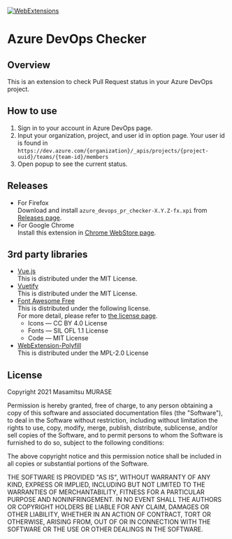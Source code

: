 [![WebExtensions](https://github.com/masamitsu-murase/azure_devops_checker/actions/workflows/webextensions.yml/badge.svg)](https://github.com/masamitsu-murase/azure_devops_checker/actions/workflows/webextensions.yml)

# Azure DevOps Checker

## Overview

This is an extension to check Pull Request status in your Azure DevOps project.

## How to use

1. Sign in to your account in Azure DevOps page.  
2. Input your organization, project, and user id in option page.
   Your user id is found in `https://dev.azure.com/{organization}/_apis/projects/{project-uuid}/teams/{team-id}/members`
3. Open popup to see the current status.

## Releases

* For Firefox  
  Download and install `azure_devops_pr_checker-X.Y.Z-fx.xpi` from [Releases page](https://github.com/masamitsu-murase/azure_devops_checker/releases).
* For Google Chrome  
  Install this extension in [Chrome WebStore page](https://chrome.google.com/webstore/detail/azure-devops-pr-checker/mbogghodjfbndghplebepmfgjapejiio).

## 3rd party libraries

* [Vue.js](https://vuejs.org/index.html)  
  This is distributed under the MIT License.
* [Vuetify](https://vuetifyjs.com/)  
  This is distributed under the MIT License.
* [Font Awesome Free](https://fontawesome.com/)  
  This is distributed under the following license.  
  For more detail, please refer to [the license page](https://fontawesome.com/license/free).
  * Icons — CC BY 4.0 License
  * Fonts — SIL OFL 1.1 License
  * Code — MIT License
* [WebExtension-Polyfill](https://github.com/mozilla/webextension-polyfill)  
  This is distributed under the MPL-2.0 License

## License

Copyright 2021 Masamitsu MURASE

Permission is hereby granted, free of charge, to any person obtaining a copy of this software and associated documentation files (the "Software"), to deal in the Software without restriction, including without limitation the rights to use, copy, modify, merge, publish, distribute, sublicense, and/or sell copies of the Software, and to permit persons to whom the Software is furnished to do so, subject to the following conditions:

The above copyright notice and this permission notice shall be included in all copies or substantial portions of the Software.

THE SOFTWARE IS PROVIDED "AS IS", WITHOUT WARRANTY OF ANY KIND, EXPRESS OR IMPLIED, INCLUDING BUT NOT LIMITED TO THE WARRANTIES OF MERCHANTABILITY, FITNESS FOR A PARTICULAR PURPOSE AND NONINFRINGEMENT. IN NO EVENT SHALL THE AUTHORS OR COPYRIGHT HOLDERS BE LIABLE FOR ANY CLAIM, DAMAGES OR OTHER LIABILITY, WHETHER IN AN ACTION OF CONTRACT, TORT OR OTHERWISE, ARISING FROM, OUT OF OR IN CONNECTION WITH THE SOFTWARE OR THE USE OR OTHER DEALINGS IN THE SOFTWARE.
